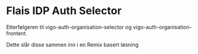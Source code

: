 # Flais IDP Auth Selector

Etterfølgeren til vigo-auth-organisation-selector og vigo-auth-organisation-frontent.

Dette slår disse sammen inn i en Remix basert løsning
